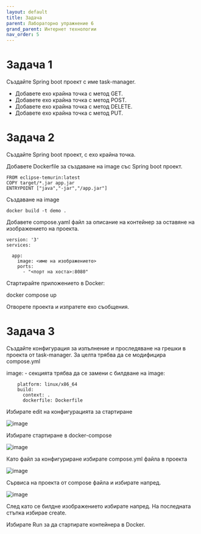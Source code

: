 ```yaml
---
layout: default
title: Задача
parent: Лабораторно упражнение 6
grand_parent: Интернет технологии
nav_order: 5
---
```


# Задача 1

Създайте Spring boot проект с име task-manager.

 - Добавете ехо крайна точка с метод GET.
 - Добавете ехо крайна точка с метод POST.
 - Добавете ехо крайна точка с метод DELETE.
 - Добавете ехо крайна точка с метод PUT.

 # Задача 2

Създайте Spring boot проект, с ехо крайна точка.

Добавете Dockerfile за създаване на image със Spring boot проект.

```
FROM eclipse-temurin:latest
COPY target/*.jar app.jar
ENTRYPOINT ["java","-jar","/app.jar"]
```

Създаване на image
```
docker build -t demo .
```
Добавете compose.yaml файл за описание на контейнер за оставяне на изображението на проекта.

```
version: '3'
services:

  app:
    image: <име на изображението>
    ports:
      - "<порт на хоста>:8080"
```

Стартирайте приложението в Docker:

docker compose up

Отворете проекта и изпратете ехо съобщения.


# Задача 3

Създайте конфигурация за изпълнение и проследяване на грешки в проекта от task-manager.
За целта трябва да се модифицира compose.yml

image: - секцията трябва да се замени с билдване на image:

```
    platform: linux/x86_64
    build:
      context: .
      dockerfile: Dockerfile
```
Избирате edit на конфигурацията за стартиране

![image](https://github.com/programmingfundamental/courses/assets/10382663/b0d9ee3c-b025-4105-8d05-646ce4cbff44)

Избирате стартиране в docker-compose

![image](https://github.com/programmingfundamental/courses/assets/10382663/2dcbe80a-e88c-4ef2-90e6-f0d1f030218a)

Като файл за конфигуриране избирате compose.yml файла в проекта

![image](https://github.com/programmingfundamental/courses/assets/10382663/988471d2-bf66-4752-a415-74f86c5a0443)

Сървиса на проекта от compose файла и избирате напред.

![image](https://github.com/programmingfundamental/courses/assets/10382663/ae74eb8c-526e-4e16-ad69-5c375779450b)

След като се билдне изображението избирате напред. На последната стъпка избирае create.

Избирате Run за да стартирате контейнера в Docker.
